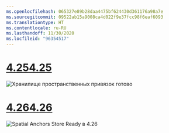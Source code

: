 ```yaml
---
ms.openlocfilehash: 065327e89b28daa4475bf624430d361176a98a7e
ms.sourcegitcommit: 09522ab15a9008ca4d022f9e37fcc98f6eaf6093
ms.translationtype: HT
ms.contentlocale: ru-RU
ms.lasthandoff: 11/30/2020
ms.locfileid: "96354517"
---
```

# <a name="425"></a>[<span data-ttu-id="62b23-101">4.25</span><span class="sxs-lookup"><span data-stu-id="62b23-101">4.25</span></span>](#tab/425)

![Хранилище пространственных привязок готово](../images/unreal-spatialanchors-store-ready.PNG)

# <a name="426"></a>[<span data-ttu-id="62b23-103">4.26</span><span class="sxs-lookup"><span data-stu-id="62b23-103">4.26</span></span>](#tab/426)

![Spatial Anchors Store Ready в 4.26](../images/local-spatial-anchors-img-01.png)